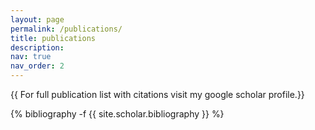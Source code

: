 ```yaml
---
layout: page
permalink: /publications/
title: publications
description: 
nav: true
nav_order: 2
---
```

<!-- _pages/publications.md -->
<div class="publications">
    <div class="periodical">
      {{ For full publication list with citations visit my google scholar profile.}}
    </div>

{% bibliography -f {{ site.scholar.bibliography }} %}

</div>
